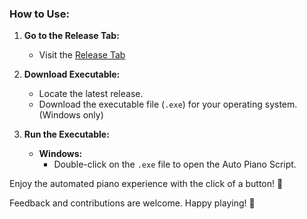 ### How to Use:

1. **Go to the Release Tab:**
   - Visit the [Release Tab](https://github.com/mr-scoobis/auto-piano/releases)

2. **Download Executable:**
   - Locate the latest release.
   - Download the executable file (`.exe`) for your operating system. (Windows only)

3. **Run the Executable:**
   - **Windows:**
     - Double-click on the `.exe` file to open the Auto Piano Script.

Enjoy the automated piano experience with the click of a button! 🎹

Feedback and contributions are welcome. Happy playing! 🎵
